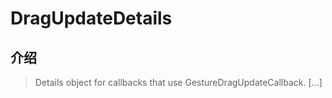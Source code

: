 # DragUpdateDetails

## 介绍

> Details object for callbacks that use GestureDragUpdateCallback. [...]
